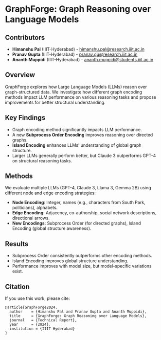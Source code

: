 # GraphForge: Graph Reasoning over Language Models  

## Contributors  
- **Himanshu Pal** (IIIT-Hyderabad) - [himanshu.pal@research.iiit.ac.in](mailto:himanshu.pal@research.iiit.ac.in)  
- **Pranav Gupta** (IIIT-Hyderabad) - [pranav.gu@research.iiit.ac.in](mailto:pranav.gu@research.iiit.ac.in)  
- **Ananth Muppidi** (IIIT-Hyderabad) - [ananth.muppidi@students.iiit.ac.in](mailto:ananth.muppidi@students.iiit.ac.in)  

## Overview  
GraphForge explores how Large Language Models (LLMs) reason over graph-structured data. We investigate how different graph encoding methods impact LLM performance on various reasoning tasks and propose improvements for better structural understanding.  

## Key Findings  
- Graph encoding method significantly impacts LLM performance.  
- A new **Subprocess Order Encoding** improves reasoning over directed graphs.  
- **Island Encoding** enhances LLMs’ understanding of global graph structure.  
- Larger LLMs generally perform better, but Claude 3 outperforms GPT-4 on structural reasoning tasks.  

## Methods  
We evaluate multiple LLMs (GPT-4, Claude 3, Llama 3, Gemma 2B) using different node and edge encoding strategies:  
- **Node Encoding**: Integer, names (e.g., characters from South Park, politicians), alphabets.  
- **Edge Encoding**: Adjacency, co-authorship, social network descriptions, directional arrows.  
- **New Encodings**: Subprocess Order (for directed graphs), Island Encoding (global structure awareness).  

## Results  
- Subprocess Order consistently outperforms other encoding methods.  
- Island Encoding improves global structure understanding.  
- Performance improves with model size, but model-specific variations exist.  

## Citation  
If you use this work, please cite:  
```
@article{GraphForge2024,
  author    = {Himanshu Pal and Pranav Gupta and Ananth Muppidi},
  title     = {GraphForge: Graph Reasoning over Language Models},
  journal   = {Technical Report},
  year      = {2024},
  institution = {IIIT Hyderabad}
}
```



